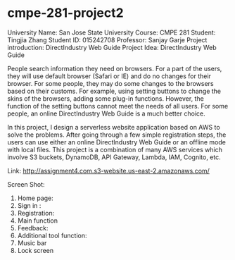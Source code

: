 # cmpe-281-project2

University Name: San Jose State University
Course: CMPE 281 
Student: Tingjia Zhang 
Student ID: 015242708
Professor: Sanjay Garje
Project introduction: DirectIndustry Web Guide
Project Idea: DirectIndustry Web Guide

People search information they need on browsers. For a part of the users, they will use default browser (Safari or IE) and do no changes for their browser. For some people, they may do some changes to the browsers based on their customs.  For example, using setting buttons to change the skins of the browsers, adding some plug-in functions. However, the function of the setting buttons cannot meet the needs of all users. For some people, an online DirectIndustry Web Guide is a much better choice. 

 

In this project, I design a serverless website application based on AWS to solve the problems. 
After going through a few simple registration steps, the users can use either an online DirectIndustry Web Guide or an offline mode with local files. This project is a combination of many AWS services which involve S3 buckets, DynamoDB, API Gateway, Lambda, IAM, Cognito, etc. 

Link: http://assignment4.com.s3-website.us-east-2.amazonaws.com/ 


Screen Shot: 
1.	Home page:  
2.	Sign in :
3.	Registration:
4.	Main function
5.	 Feedback:
6.	Additional tool function:
7.	Music bar
8.	Lock screen
 
